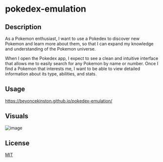 # pokedex-emulation

## Description
As a Pokemon enthusiast, I want to use a Pokedex to discover new Pokemon and learn more 
about them, so that I can expand my knowledge and understanding of the Pokemon universe.

When I open the Pokedex app, I expect to see a clean and intuitive interface that allows me to 
easily search for any Pokemon by name or number. Once I find a Pokemon that interests me, I 
want to be able to view detailed information about its type, abilities, and stats.

## Usage
https://beyoncekinston.github.io/pokedex-emulation/

## Visuals
![image](https://user-images.githubusercontent.com/123018143/227315630-581350ec-1f4c-4b5c-b0b2-a3d11ad64b7d.png)

## License
[MIT](https://choosealicense.com/licenses/mit/)
